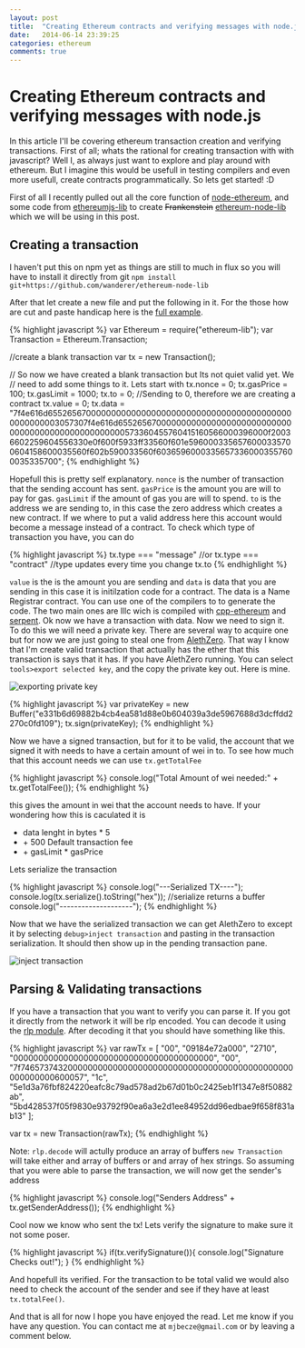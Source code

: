 ```yaml
---
layout: post
title:  "Creating Ethereum contracts and verifying messages with node.js"
date:   2014-06-14 23:39:25
categories: ethereum
comments: true
---
```


# Creating Ethereum contracts and verifying messages with node.js

In this article I'll be covering ethereum transaction creation and verifying transactions. First of all; whats the rational for creating transaction with with javascript? Well I, as always just want to explore and play around with ethereum. But I imagine this would be usefull in testing compilers and even more usefull, create contracts programmatically. So lets get started! :D

First of all I recently pulled out all the core function of [node-ethereum](https://github.com/josephyzhou/node-ethereum), and some code from [ethereumjs-lib](https://github.com/ethereum/ethereumjs-lib) to create <s>Frankenstein</s> [ethereum-node-lib](https://github.com/wanderer/ethereum-node-lib) which we will be using in this post.

## Creating a transaction
I haven't put this on npm yet as things are still to much in flux so you will have to install it directly from git `npm install git+https://github.com/wanderer/ethereum-node-lib`

After that let create a new file and put the following in it. For the those how are cut and paste handicap here is the [full example](https://github.com/wanderer/ethereum-node-lib/blob/master/examples/transactions.js).  

{% highlight javascript %} 
var Ethereum = require("ethereum-lib");
var Transaction = Ethereum.Transaction;

//create a blank transaction
var tx = new Transaction();

// So now we have created a blank transaction but Its not quiet valid yet. We
// need to add some things to it. Lets start with 
tx.nonce = 0;
tx.gasPrice = 100;
tx.gasLimit = 1000;
tx.to = 0; //Sending to 0, therefore we are creating a contract
tx.value = 0;
tx.data = "7f4e616d65526567000000000000000000000000000000000000000000000000003057307f4e616d6552656700000000000000000000000000000000000000000000000000573360455760415160566000396000f20036602259604556330e0f600f5933ff33560f601e5960003356576000335700604158600035560f602b590033560f60365960003356573360003557600035335700";
{% endhighlight %} 

Hopefull this is pretty self explanatory. `nonce` is the number of transaction that the sending account has sent. `gasPrice` is the amount you are will to pay for gas. `gasLimit` if the amount of gas you are will to spend. `to` is the address we are sending to, in this case the zero address which creates a new contract. If we where to put a valid address here this account would become a message instead of a contract. To check which type of transaction you have, you can do

{% highlight javascript %} 
tx.type === "message"
//or
tx.type === "contract"
//type updates every time you change tx.to
{% endhighlight %} 

`value` is the is the amount you are sending and `data` is data that you are sending in this case it is initilzation code for a contract.
The data is a Name Registrar contract. You can use one of the compilers to to generate the code. The two main ones are lllc wich is compiled with [cpp-ethereum](https://github.com/ethereum/cpp-ethereum) and [serpent](https://github.com/ethereum/serpent). Ok now we have a transaction with data. Now we need to sign it. To do this we will need a private key. There are several way to acquire one but for now we are just going to steal one from [AlethZero](https://github.com/ethereum/cpp-ethereum). That way I know that I'm create valid transaction that actually has the ether that this transaction is says that it has. If you have AlethZero running. You can select `tools>export selected key`, and the copy the private key out. Here is mine.

![exporting private key](https://i.imgur.com/N0S4q3l.png) 

{% highlight javascript %} 
var privateKey = new Buffer("e331b6d69882b4cb4ea581d88e0b604039a3de5967688d3dcffdd2270c0fd109");
tx.sign(privateKey);
{% endhighlight %} 

Now we have a signed transaction, but for it to be valid, the account that we signed it with needs to have a certain amount of wei in to. To see how much that this account needs we can use  `tx.getTotalFee`

{% highlight javascript %} 
console.log("Total Amount of wei needed:" + tx.getTotalFee());
{% endhighlight %} 

this gives the amount in wei that the account needs to have. If your wondering how this is caculated it is   

 - data lenght in bytes * 5  
 - \+ 500 Default transaction fee  
 - \+ gasLimit * gasPrice   
 
Lets serialize the transaction

{% highlight javascript %} 
console.log("---Serialized TX----");
console.log(tx.serialize().toString("hex")); //serialize returns a buffer
console.log("--------------------");
{% endhighlight %} 

Now that we have the serialized transaction we can get AlethZero to except it by selecting `debug>inject transaction` and pasting in the transaction serialization. It should then show up in the pending transaction pane.

![inject transaction](https://i.imgur.com/YPEkMTx.png) 

## Parsing & Validating transactions
If you have a transaction that you want to verify you can parse it. If you got it directly from the network it will be rlp encoded. You can decode it using the [rlp module](https://github.com/wanderer/rlp). After decoding it that you should have something like this.

{% highlight javascript %} 
var rawTx =  [
        "00",
        "09184e72a000",
        "2710",
        "0000000000000000000000000000000000000000",
        "00",
        "7f7465737432000000000000000000000000000000000000000000000000000000600057",
        "1c",
        "5e1d3a76fbf824220eafc8c79ad578ad2b67d01b0c2425eb1f1347e8f50882ab",
        "5bd428537f05f9830e93792f90ea6a3e2d1ee84952dd96edbae9f658f831ab13"
    ];

var tx = new Transaction(rawTx);
{% endhighlight %} 

Note: `rlp.decode` will actully produce an array of buffers `new Transaction` will take either and array of buffers or and array of hex strings. So assuming that you were able to parse the transaction, we will now get the sender's address

{% highlight javascript %} 
console.log("Senders Address" + tx.getSenderAddress());
{% endhighlight %} 

Cool now we know who sent the tx! Lets verify the signature to make sure it not some poser.

{% highlight javascript %} 
if(tx.verifySignature()){
    console.log("Signature Checks out!");
}
{% endhighlight %} 

And hopefull its verified. For the transaction to be total valid we would also need to check the account of the sender and see if they have at least `tx.totalFee()`. 

And that is all for now I hope you have enjoyed the read. Let me know if you have any question. You can contact me at `mjbecze@gmail.com` or by leaving a comment below. 
